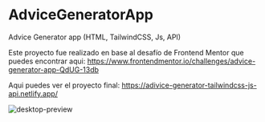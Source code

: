 # AdviceGeneratorApp
Advice Generator app (HTML, TailwindCSS, Js, API)

Este proyecto fue realizado en base al desafío de Frontend Mentor que puedes encontrar aqui: 
https://www.frontendmentor.io/challenges/advice-generator-app-QdUG-13db

Aqui puedes ver el proyecto final:
https://adivice-generator-tailwindcss-js-api.netlify.app/

![desktop-preview](https://github.com/VickyAzola/AdviceGeneratorApp/assets/116470398/8db1c284-b3bf-43d5-9c1b-2fa848f61150)
